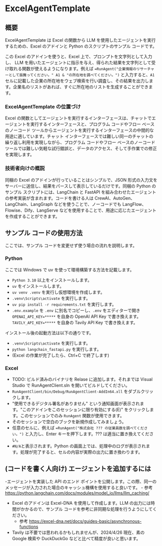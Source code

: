 # ExcelAgentTemplate

## 概要

ExcelAgentTemplate は Excel の関数から LLM を使用したエージェントを実行するための、Excel のアドインと Python のスクリプトのサンプル コードです。

この Excel のアドインを使うと、Excel 上で、プロンプトを文字列として入力し、 LLM を用いたエージェントに指示を与え、得られた結果を文字列として受け取れる関数が使えるようになります。例えば `=RunAgent("企業情報のリサーチャーとして振舞ってください。" A1 & "の所在地を調べてください。")` と入力すると、`A1` セルに記載した企業の所在地をウェブ検索を行い調査し、その結果を出力します。企業名のリストがあれば、すぐに所在地のリストを生成することができます。

### ExcelAgentTemplate の位置づけ

Excel の関数としてエージェントを実行するインターフェースは、チャットでエージェントを実行するインターフェースと、プログラム  コードやフロー ベースのノーコード ツールからエージェントを実行するインターフェースの中間的な用途に適しています。チャット インターフェースでは難しい同一のチャットの繰り返し利用を実現しながら、プログラム コードやフロー ベースのノーコード ツールでは難しい気軽な試行錯誤と、データのアクセス、そして手作業での修正を実現します。

### 技術者向けの概説

同梱の Excel のアドインが行っていることはシンプルで、JSON 形式の入力文をサーバーに送信し、結果をパースして表示しているだけです。同梱の Python のサンプル スクリプトには、LangChain と FastAPI を組み合わせたエージェントの参考実装が含まれます。コードを書ける人は CrewAI、AutoGen、LangChain、LangGraph などを使うことで、ノーコードでも LangFlow、Flowise、Dify、LangServe などを使用することで、用途に応じたエージェントを作成することができます。

## サンプル コードの使用方法

ここでは、サンプル コードを変更せず使う場合の流れを説明します。

### Python

ここでは Windows で uv を使って環境構築する方法を記載します。

- `Python 3.10` 以上をインストールします。
- `uv` をインストールします。
- `uv venv .venv` を実行し仮想環境を作成します。
- `.venv\Scripts\activate` を実行します。
- `uv pip install -r requirements.txt` を実行します。
- `.env.example` を `.env` に別名でコピーし、`.env` をエディターで開き `OPENAI_API_KEY=*****` を自身の OpenAI API Key で書き換えます。
`TAVILY_API_KEY=*****` を自身の Tavily API Key で書き換えます。

インストール後の起動方法は以下の通りです。

- `.venv\Scripts\activate` を実行します。
- `python langchain_fastapi.py` を実行します。
- (Excel の作業が完了したら、Ctrl+C で終了します)

### Excel

- TODO: ビルド済みのバイナリを Relase に追加します。それまでは Visual Studio で RunAgentClient.sln を開いてビルドしてください。
- `RunAgentClient/bin/Debug/RunAgentClient-AddIn64.xll` をダブルクリックします。
- "使用できるデジタル署名がありません" という通知画面が表示されます。"このアドインをこのセッションに限り有効にする(E)" をクリックします。このセッションでのみ `RunAgent` 関数が使用できます。
- そのセッションで空白のブックを新規作成してみましょう。
- 任意のセルに、例えば `=RunAgent("株式会社 ??? の従業員数を調べてください。")` と入力し、Enter キーを押下します。??? は適当に置き換えてください。
- `#N/A`と表示されます。Python の画面上では、処理中のログが表示されます。処理が完了すると、セルの内容が実際の出力に置き換わります。

## (コードを書く人向け) エージェントを追加するには

-エージェントを実装した API のエンド ポイントを公開します。この際、同一のメッセージが入力された場合のキャッシュ機構を使用すると良いです。
	- 参考 https://python.langchain.com/docs/modules/model_io/llms/llm_caching/
- Excel のアドインは Excel-DNA を使用して作成します。LLM の出力には時間がかかるので、サンプル コードを参考に非同期な処理を行うようにしてください。
	- 参考 https://excel-dna.net/docs/guides-basic/asynchronous-functions
- Tavily は不要では思われるかもしれませんが、2024/4/26 現在、素の Google 検索や DuckDuckGo などと比べて精度が良いと思います。